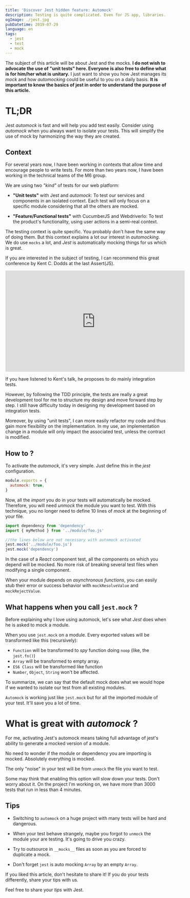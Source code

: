 ```yaml
---
title: 'Discover Jest hidden feature: Automock'
description: Testing is quite complicated. Even for JS app, libraries. But Jest helps a lot.
ogImage: ./jest.jpg
pubDatetime: 2019-07-29
language: en
tags:
  - jest
  - test
  - mock
---
```


The subject of this article will be about Jest and the mocks. **I do not wish to advocate the use of "unit tests" here. Everyone is also free to define what is for him/her what is unitary.** I just want to show you how Jest manages its _mock_ and how _automocking_ could be useful to you on a daily basis. **It is important to know the basics of jest in order to understand the purpose of this article.**

# TL;DR

Jest _automock_ is fast and will help you add test easily. Consider using _automock_ when you always want to isolate your tests. This will simplify the use of mock by harmonizing the way they are created.

## Context

For several years now, I have been working in contexts that allow time and encourage people to write tests. For more than two years now, I have been working in the technical teams of the M6 group.

We are using two _"kind"_ of tests for our web platform:

- **"Unit tests"** with Jest and _automock_: To test our services and components in an isolated context. Each test will only focus on a specific module considering that all the others are mocked.

- **"Feature/Functional tests"** with CucumberJS and WebdriverIo: To test the product's functionality, using user actions in a semi-real context.

The testing context is quite specific. You probably don't have the same way of doing them. But this context explains a lot our interest in _automocking_. We do use `mocks` a lot, and _Jest_ is automatically mocking things for us which is great.

If you are interested in the subject of testing, I can recommend this great conference by Kent C. Dodds at the last Assert(JS).

<iframe width="560" height="315" src="https://www.youtube-nocookie.com/embed/Fha2bVoC8SE" frameborder="0" allow="accelerometer; autoplay; encrypted-media; gyroscope; picture-in-picture" allowfullscreen></iframe>

If you have listened to Kent's talk, he proposes to do mainly integration tests.

However, by following the TDD principle, the tests are really a great development tool for me to structure my design and move forward step by step. I still have difficulty today in designing my development based on integration tests.

Moreover, by using "unit tests", I can more easily refactor my code and thus gain more flexibility on the implementation. In my use, an implementation change in a module will only impact the associated test, unless the contract is modified.

## How to ?

To activate the _automock_, it's very simple. Just define this in the _jest_ configuration.

```js
module.exports = {
  automock: true,
}
```

Now, all the _import_ you do in your tests will automatically be mocked. Therefore, you will need _unmock_ the module you want to test. With this technique, you no longer need to define 10 lines of _mock_ at the beginning of your file.

```js
import dependency from 'dependency'
import { myMethod } from '../module/foo.js'

//the lines below are not necessary with automock activated
jest.mock('../module/foo.js')
jest.mock('dependency')
```

In the case of a _React_ component test, all the components on which you depend will be mocked. No more risk of breaking several test files when modifying a single component.

When your module depends on _asynchronous functions_, you can easily stub their error or success behavior with `mockResolveValue` and `mockRejectValue`.

## What happens when you call `jest.mock` ?

Before explaining why I love using automock, let's see what _Jest_ does when he is asked to mock a module.

When you use `jest.mock` on a module. Every exported values will be transformed like this (recursively):

- `Function` will be transformed to _spy_ function doing `noop` (like, the `jest.fn()`)
- `Array` will be transformed to empty array.
- `ES6 Class` will be transformed like function
- `Number`, `Object`, `String` won't be affected.

To summarize, we can say that the default mock does what we would hope if we wanted to isolate our test from all existing modules.

`Automock` is working just like `jest.mock` but for all the imported module of your test. It'll save you a lot of time.

# What is great with _automock_ ?

For me, activating Jest's automock means taking full advantage of jest's ability to generate a mocked version of a module.

No need to wonder if the module or dependency you are importing is mocked. Absolutely everything is mocked.

The only "noise" in your test will be from `unmock` the file you want to test.

Some may think that enabling this option will slow down your tests. Don't worry about it. On the project I'm working on, we have more than 3000 tests that run in less than 4 minutes.

## Tips

- Switching to `automock` on a huge project with many tests will be hard and dangerous.
- When your test behave strangely, maybe you forgot to `unmock` the module your are testing. It's going to drive you crazy.

- Try to outsource in `__mocks__` files as soon as you are forced to duplicate a mock.

- Don't forget `jest` is auto mocking `Array` by an empty `Array`.

If you liked this article, don't hesitate to share it! If you do your tests differently, share your tips with us.

Feel free to share your _tips_ with Jest.
